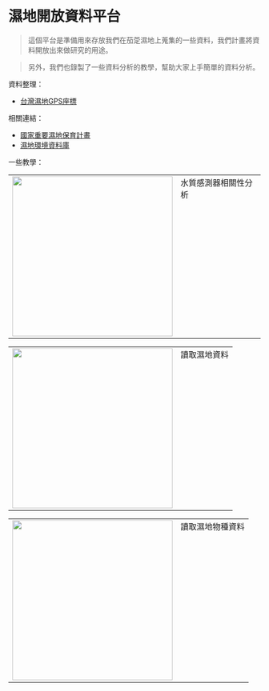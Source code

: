 # 濕地開放資料平台

> 這個平台是準備用來存放我們在茄萣濕地上蒐集的一些資料，我們計畫將資料開放出來做研究的用途。

> 另外，我們也錄製了一些資料分析的教學，幫助大家上手簡單的資料分析。

資料整理：

* [台灣濕地GPS座標](wetlands.csv)

相關連結：

* [國家重要濕地保育計畫](https://wetland-tw.tcd.gov.tw/tw/index.php)
* [濕地環境資料庫](https://wetland-db.tcd.gov.tw/)

一些教學：

<table>
<tr>
<td style="width:320px"><a href="https://www.youtube.com/watch?v=MwXoQpuR7X0"><img src="http://img.youtube.com/vi/MwXoQpuR7X0/0.jpg" style="width:320px"></a></td>
<td style="vertical-align:top;">水質感測器相關性分析</td>
</tr>
</table>

<table>
<tr>
<td style="width:320px"><a href="https://www.youtube.com/watch?v=PnDzBsHBbLc"><img src="http://img.youtube.com/vi/PnDzBsHBbLc/0.jpg" style="width:320px"></a></td>
<td style="vertical-align:top;">讀取濕地資料</td>
</tr>
</table>

<table>
<tr>
<td style="width:320px"><a href="https://youtu.be/8z7yM4ErRJQ"><img src="http://img.youtube.com/vi/8z7yM4ErRJQ/0.jpg" style="width:320px"></a></td>
<td style="vertical-align:top;">讀取濕地物種資料</td>
</tr>
</table>
